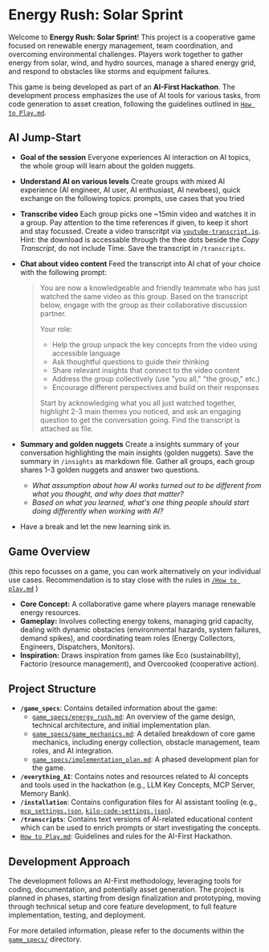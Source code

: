 # Energy Rush: Solar Sprint

Welcome to **Energy Rush: Solar Sprint**! This project is a cooperative game focused on renewable energy management, team coordination, and overcoming environmental challenges. Players work together to gather energy from solar, wind, and hydro sources, manage a shared energy grid, and respond to obstacles like storms and equipment failures.

This game is being developed as part of an **AI-First Hackathon**. The development process emphasizes the use of AI tools for various tasks, from code generation to asset creation, following the guidelines outlined in [`How to Play.md`](How%20to%20Play.md:).

## AI Jump-Start
*   **Goal of the session** Everyone experiences AI interaction on AI topics, the whole group will learn about the golden nuggets.
*   **Understand AI on various levels** Create groups with mixed AI experience (AI engineer, AI user, AI enthusiast, AI newbees), quick exchange on the following topics: prompts, use cases that you tried
*   **Transcribe video** Each group picks one ~15min video and watches it in a group. Pay attention to the time references if given, to keep it short and stay focussed. Create a video transcritpt via [`youtube-transcript.io`](http://youtube-transcript.io/). Hint: the download is accessable through the thee dots beside the *Copy Transcript*, do not include Time. Save the transcript in `/transcripts`.
*   **Chat about video content** Feed the transcript into AI chat of your choice with the following prompt:

    > You are now a knowledgeable and friendly teammate who has just watched the same video as this group. Based on the transcript below, engage with the group as their collaborative discussion partner. 
    >
    >Your role:
    >- Help the group unpack the key concepts from the video using accessible language
    >- Ask thoughtful questions to guide their thinking
    >- Share relevant insights that connect to the video content
    >- Address the group collectively (use "you all," "the group," etc.)
    >- Encourage different perspectives and build on their responses
    >
    >Start by acknowledging what you all just watched together, highlight 2-3 main themes you noticed, and ask an engaging question to get the conversation going.
    > Find the transcript is attached as file.
*   **Summary and golden nuggets** Create a insights summary of your conversation highlighting the main insights (golden nuggets). Save the summary in `/insights` as markdown file. Gather all groups, each group shares 1-3 golden nuggets and answer two questions. 
    *   *What assumption about how AI works turned out to be different from what you thought, and why does that matter?*
    *   *Based on what you learned, what's one thing people should start doing differently when working with AI?*
*   Have a break and let the new learning sink in.

## Game Overview

(this repo focusses on a game, you can work alternatively on your individual use cases. Recommendation is to stay close with the rules in [`/How to play.md`](<How to play.md>) )
*   **Core Concept:** A collaborative game where players manage renewable energy resources.
*   **Gameplay:** Involves collecting energy tokens, managing grid capacity, dealing with dynamic obstacles (environmental hazards, system failures, demand spikes), and coordinating team roles (Energy Collectors, Engineers, Dispatchers, Monitors).
*   **Inspiration:** Draws inspiration from games like Eco (sustainability), Factorio (resource management), and Overcooked (cooperative action).

## Project Structure

*   **`/game_specs`**: Contains detailed information about the game:
    *   [`game_specs/energy_rush.md`](<game_specs/energy_rush.md>): An overview of the game design, technical architecture, and initial implementation plan.
    *   [`game_specs/game_mechanics.md`](<game_specs/game_mechanics.md>): A detailed breakdown of core game mechanics, including energy collection, obstacle management, team roles, and AI integration.
    *   [`game_specs/implementation_plan.md`](<game_specs/implementation_plan.md>): A phased development plan for the game.
*   **`/everything_AI`**: Contains notes and resources related to AI concepts and tools used in the hackathon (e.g., LLM Key Concepts, MCP Server, Memory Bank).
*   **`/installation`**: Contains configuration files for AI assistant tooling (e.g., [`mcp_settings.json`](<installation/mcp_settings.json>), [`kilo-code-settings.json`](<installation/kilo-code-settings.json>)).
*   **`/transcripts`**: Contains text versions of AI-related educational content which can be used to enrich prompts or start investigating the concepts.
*   [`How to Play.md`](<How%20to%20Play.md>): Guidelines and rules for the AI-First Hackathon.

## Development Approach

The development follows an AI-First methodology, leveraging tools for coding, documentation, and potentially asset generation. The project is planned in phases, starting from design finalization and prototyping, moving through technical setup and core feature development, to full feature implementation, testing, and deployment.

For more detailed information, please refer to the documents within the [`game_specs/`](game_specs/) directory.